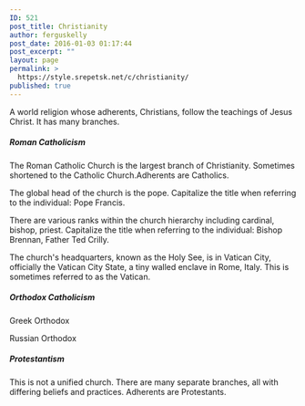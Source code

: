 ```yaml
---
ID: 521
post_title: Christianity
author: ferguskelly
post_date: 2016-01-03 01:17:44
post_excerpt: ""
layout: page
permalink: >
  https://style.srepetsk.net/c/christianity/
published: true
---
```

A world religion whose adherents, Christians, follow the teachings of Jesus Christ. It has many branches.
<h5>Roman Catholicism</h5>
The Roman Catholic Church is the largest branch of Christianity. Sometimes shortened to the Catholic Church.Adherents are Catholics.

The global head of the church is the pope. Capitalize the title when referring to the individual: Pope Francis.

There are various ranks within the church hierarchy including cardinal, bishop, priest. Capitalize the title when referring to the individual: Bishop Brennan, Father Ted Crilly.

The church's headquarters, known as the Holy See, is in Vatican City, officially the Vatican City State, a tiny walled enclave in Rome, Italy. This is sometimes referred to as the Vatican.
<h5>Orthodox Catholicism</h5>
Greek Orthodox

Russian Orthodox
<h5>Protestantism</h5>
This is not a unified church. There are many separate branches, all with differing beliefs and practices. Adherents are Protestants.